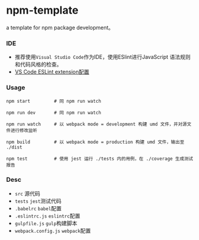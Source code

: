 # npm-template
a template for npm package development。

### IDE

- 推荐使用`Visual Studio Code`作为IDE，使用ESlint进行JavaScript 语法规则和代码风格的检查。
- [VS Code ESLint extension配置](https://github.com/microsoft/vscode-eslint#settings-migration)

### Usage

```shell
npm start         # 同 npm run watch

npm run dev       # 同 npm run watch

npm run watch     # 以 webpack mode = development 构建 umd 文件，并对源文件进行修改监听

npm build         # 以 webpack mode = production 构建 umd 文件，输出至 ./dist

npm test          # 使用 jest 运行 ./tests 内的用例，在 ./coverage 生成测试报告

```

### Desc

 - `src`                  源代码
 - `tests`               `jest`测试代码
 - `.babelrc`            `babel`配置
 - `.eslintrc.js`        `eslintrc`配置
 - `gulpfile.js`         `gulp`构建脚本
 - `webpack.config.js`   `webpack`配置
